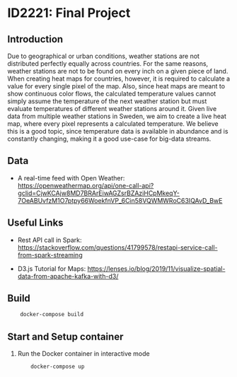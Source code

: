 # ID2221: Final Project

## Introduction

Due to geographical or urban conditions, weather stations are not distributed perfectly equally across countries. For the same reasons, weather stations are not to be found on every inch on a given piece of land. When creating heat maps for countries, however, it is required to calculate a value for every single pixel of the map. Also, since heat maps are meant to show continuous color flows, the calculated temperature values cannot simply assume the temperature of the next weather station but must evaluate temperatures of different weather stations around it. Given live data from multiple weather stations in Sweden, we aim to create a live heat map, where every pixel represents a calculated temperature. We believe this is a good topic, since temperature data is available in abundance and is constantly changing, making it a good use-case for big-data streams.

## Data

- A real-time feed with Open Weather: https://openweathermap.org/api/one-call-api?gclid=CjwKCAjw8MD7BRArEiwAGZsrBZAziHCpMkeqY-7OeABUvfzM1O7ptpy66WoekfnVP_6Cin58VQWMWRoC63IQAvD_BwE

## Useful Links

- Rest API call in Spark: https://stackoverflow.com/questions/41799578/restapi-service-call-from-spark-streaming

- D3.js Tutorial for Maps: https://lenses.io/blog/2019/11/visualize-spatial-data-from-apache-kafka-with-d3/

## Build

```bash
    docker-compose build
```

## Start and Setup container

1. Run the Docker container in interactive mode

    ```bash
        docker-compose up
    ```
